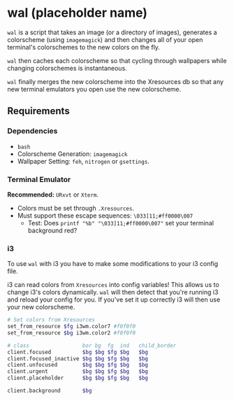 # wal (placeholder name)

`wal` is a script that takes an image (or a directory of images), generates a colorscheme (using `imagemagick`) and then changes all of your open terminal's colorschemes to the new colors on the fly.

`wal` then caches each colorscheme so that cycling through wallpapers while changing colorschemes is instantaneous.

`wal` finally merges the new colorscheme into the Xresources db so that any new terminal emulators you open use the new colorscheme.


## Requirements


### Dependencies

- `bash`
- Colorscheme Generation: `imagemagick`
- Wallpaper Setting: `feh`, `nitrogen` or `gsettings`.


### Terminal Emulator

**Recommended:** `URxvt` or `Xterm`.

- Colors must be set through `.Xresources`.
- Must support these escape sequences: `\033]11;#ff0000\007`
    - Test: Does `printf "%b" "\033]11;#ff0000\007"` set your terminal background red?


### i3

To use `wal` with i3 you have to make some modifications to your i3 config file.

i3 can read colors from `Xresources` into config variables! This allows us to change i3's colors dynamically. `wal` will then detect that you're running i3 and reload your config for you. If you've set it up correctly i3 will then use your new colorscheme.

```sh
# Set colors from Xresources
set_from_resource $fg i3wm.color7 #f0f0f0
set_from_resource $bg i3wm.color2 #f0f0f0

# class                 bor bg  fg  ind   child_border
client.focused          $bg $bg $fg $bg   $bg
client.focused_inactive $bg $bg $fg $bg   $bg
client.unfocused        $bg $bg $fg $bg   $bg
client.urgent           $bg $bg $fg $bg   $bg
client.placeholder      $bg $bg $fg $bg   $bg

client.background       $bg
```


